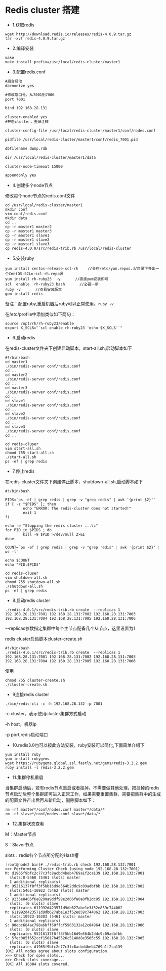 # Redis cluster 搭建
- 1.获取redis
``` shell
wget http://download.redis.io/releases/redis-4.0.9.tar.gz
tar -xvf redis-4.0.9.tar.gz
```

- 2.编译安装
```shell
make 
make install prefix=/usr/local/redis-cluster/master1
```

- 3.配置redis.conf
```xml
#后台启动
daemonize yes

#修改端口号，从7001到7006
port 7001

bind 192.168.28.131

cluster-enabled yes
#开启cluster，去掉注释

cluster-config-file /usr/local/redis-cluster/master1/conf/nodes.conf

pidfile /usr/local/redis-cluster/master1/conf/redis_7001.pid

dbfilename dump.rdb

dir /usr/local/redis-cluster/master1/data

cluster-node-timeout 15000

appendonly yes
```

- 4.创建多个node节点

修改每个node节点的redis.conf文件
```shell
cd /usr/local/redis-cluster/master1
mkdir conf
vim conf/redis.conf
mkdir data
cd ..
cp -r master1 master2
cp -r master1 master3
cp -r master1 slave1
cp -r master1 slave2
cp -r master1 slave3
cp redis-4.0.9/src/redis-trib.rb /usr/local/redis-cluster
```

- 5.安装ruby
```shell
yum install centos-release-scl-rh 　　//会在/etc/yum.repos.d/目录下多出一个CentOS-SCLo-scl-rh.repo源
yum install rh-ruby23  -y　　　　//直接yum安装即可
scl  enable  rh-ruby23 bash　　　　//必要一步
ruby -v　　　　//查看安装版本
gem install redis
```
备注：配置ruby,重启机器后ruby可以正常使用，`ruby -v`

在/etc/profile中添加类似如下两句：
```shell
source /opt/rh/rh-ruby23/enable
export X_SCLS="`scl enable rh-ruby23 'echo $X_SCLS'`"
```

- 6.启动redis

在redis-cluster文件夹下创建启动脚本，start-all.sh,启动脚本如下
```shell
#!/bin/bash
cd master1
./bin/redis-server conf/redis.conf
cd ..
cd master2
./bin/redis-server conf/redis.conf
cd ..
cd master3
./bin/redis-server conf/redis.conf
cd ..
cd slave1
./bin/redis-server conf/redis.conf
cd ..
cd slave2
./bin/redis-server conf/redis.conf
cd ..
cd slave3
./bin/redis-server conf/redis.conf
cd ..
```

```shell
cd redis-cluser
vim start-all.sh
chmod 755 start-all.sh
./start-all.sh
ps -ef | grep redis
```

- 7.停止redis

在redis-cluster文件夹下创建停止脚本，shutdown-all.sh,启动脚本如下
```shell
#!/bin/bash

PIDS=`ps -ef | grep redis | grep -v "grep redis" | awk '{print $2}'`
if [ -z "$PIDS" ]; then
        echo "ERROR: The redis-cluster does not started!"
        exit 1
fi

echo -e "Stopping the redis cluster ...\c"
for PID in $PIDS ; do
        kill -9 $PID >/dev/null 2>&1
done

COUNT=`ps -ef | grep redis | grep -v "grep redis" | awk '{print $2}' | wc -l`

echo $COUNT
echo "PID:$PIDS"
```

```shell
cd redis-cluser
vim shutdown-all.sh
chmod 755 shutdown-all.sh
./shutdown-all.sh
ps -ef | grep redis
```

- 8.启动redis cluster
```shell
./redis-4.0.1/src/redis-trib.rb create  --replicas 1 192.168.28.131:7001 192.168.28.131:7002 192.168.28.131:7003 192.168.28.131:7004 192.168.28.131:7005 192.168.28.131:7006
```
--replicas参数指定集群中每个主节点配备几个从节点，这里设置为1

redis cluster启动脚本cluster-create.sh
```shell
#!/bin/bash
./redis-4.0.1/src/redis-trib.rb create  --replicas 1 192.168.28.131:7001 192.168.28.131:7002 192.168.28.131:7003 192.168.28.131:7004 192.168.28.131:7005 192.168.28.131:7006
```
使用
```shell
chmod 755 cluster-create.sh
./cluster-create.sh
```

- 9连接redis cluster
```shell
./bin/redis-cli -c -h 192.168.28.132 -p 7001
```
-c cluster，表示使用cluster集群方式启动

-h host，机器ip

-p port,redis启动端口



- 10.redis3.0也可以按此方法安装，ruby安装可以简化,下面简单介绍下
```shell
yum install ruby
yum install rubygems
wget https://rubygems.global.ssl.fastly.net/gems/redis-3.2.2.gem
ruby install -l redis-3.2.2.gem
```

- 11.集群停机重启

当集群启动后，若有redis节点重启或者挂掉，不需要做其他处理，把挂掉的redis节点启动后整个集群即可进入正常工作，如果需要重置集群，需要把集群中的生成的配置文件产出后再从新启动，删除脚本如下：
```shell
rm -rf master*/conf/nodes.conf master*/data/*
rm -rf slave*/conf/nodes.conf slave*/data/*
```

- 12.集群状态查看

M：Master节点

S：Slaver节点

slots：redis各个节点所分配的Hash槽

 ```shell
 [root@node2 bin]# ./redis-trib.rb check 192.168.28.132:7001
 >>> Performing Cluster Check (using node 192.168.28.132:7001)
M: d1965f9bfc2c77c3fc8acbd4beb4769a1f2ca139 192.168.28.132:7001
   slots:0-5460 (5461 slots) master
   1 additional replica(s)
M: 95216137f8ff3f5bb16d9e564b2ddc9c09adbfbb 192.168.28.132:7002
   slots:5461-10922 (5462 slots) master
   1 additional replica(s)
S: 9235e8405f6e8200a9ddf99e2d06fa0a0fb2dc85 192.168.28.132:7004
   slots: (0 slots) slave
   replicates 611992d423571d9db627abe1e3f52e859c744062
M: 611992d423571d9db627abe1e3f52e859c744062 192.168.28.132:7003
   slots:10923-16383 (5461 slots) master
   1 additional replica(s)
S: 00ebc684ac798a6bff60ffcf5963132a12c84964 192.168.28.132:7006
   slots: (0 slots) slave
   replicates 95216137f8ff3f5bb16d9e564b2ddc9c09adbfbb
S: 5fec085f652ccf15817b45526c5148d8e3505c55 192.168.28.132:7005
   slots: (0 slots) slave
   replicates d1965f9bfc2c77c3fc8acbd4beb4769a1f2ca139
[OK] All nodes agree about slots configuration.
>>> Check for open slots...
>>> Check slots coverage...
[OK] All 16384 slots covered.
 ```

